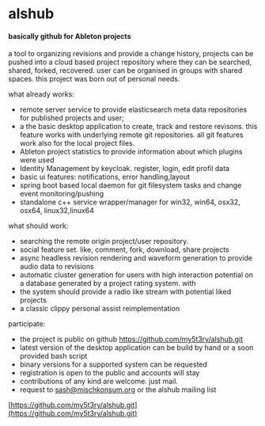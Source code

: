 <div class="content"><span>

# alshub

#### basically github for Ableton projects

a tool to organizing revisions and provide a change history, projects can be pushed into a cloud based project repository where they can be searched, shared, forked, recovered. user can be organised in groups with shared spaces. this project was born out of personal needs.</span>

<span>what already works:

*   remote server service to provide elasticsearch meta data repositories for published projects and user;
*   a the basic desktop application to create, track and restore revisons. this feature works with underlying remote git repositories. all git features work also for the local project files.
*   Ableton project statistics to provide information about which plugins were used
*   Identity Management by keycloak. register, login, edit profil data
*   basic ui features: notifications, error handling,layout
*   spring boot based local daemon for git filesystem tasks and change event monitoring/pushing
*   standalone c++ service wrapper/manager for win32, win64, osx32, osx64, linux32,linux64

</span><span>what should work:

*   searching the remote origin project/user repository.
*   social feature set. like, comment, fork, download, share projects
*   async headless revision rendering and waveform generation to provide audio data to revisions
*   automatic cluster generation for users with high interaction potential on a database generated by a project rating system. with
*   the system should provide a radio like stream with potential liked projects
*   a classic clippy personal assist reimplementation

</span><span>participate:

*   the project is public on github https://github.com/my5t3ry/alshub.git
*   latest version of the desktop application can be build by hand or a soon provided bash script
*   binary versions for a supported system can be requested
*   registration is open to the public and accounts will stay
*   contributions of any kind are welcome. just mail.
*   request to sash@mischkonsum.org or the alshub mailing list

</span>[https://github.com/my5t3ry/alshub.git](https://github.com/my5t3ry/alshub.git)</div>
